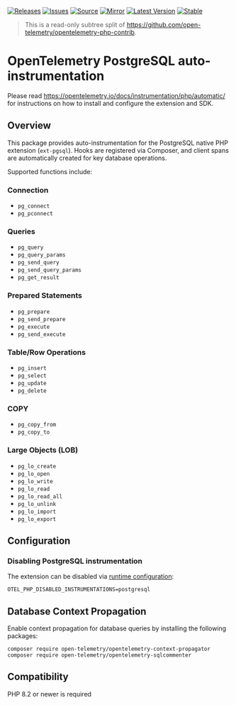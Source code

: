 [![Releases](https://img.shields.io/badge/releases-purple)](https://github.com/open-telemetry/opentelemetry-php-contrib/releases)
[![Issues](https://img.shields.io/badge/issues-pink)](https://github.com/open-telemetry/opentelemetry-php/issues)
[![Source](https://img.shields.io/badge/source-contrib-green)](https://github.com/open-telemetry/opentelemetry-php-contrib/tree/main/src/Instrumentation/PostgreSql)
[![Mirror](https://img.shields.io/badge/mirror-opentelemetry--php--contrib-blue)](https://github.com/open-telemetry/opentelemetry-php-contrib)
[![Latest Version](http://poser.pugx.org/open-telemetry/opentelemetry-auto-postgresql/v/unstable)](https://packagist.org/packages/open-telemetry/opentelemetry-auto-postgresql/)
[![Stable](http://poser.pugx.org/open-telemetry/opentelemetry-auto-postgresql/v/stable)](https://packagist.org/packages/open-telemetry/opentelemetry-auto-postgresql/)

> This is a read-only subtree split of https://github.com/open-telemetry/opentelemetry-php-contrib.

# OpenTelemetry PostgreSQL auto-instrumentation

Please read https://opentelemetry.io/docs/instrumentation/php/automatic/ for instructions on how to
install and configure the extension and SDK.

## Overview

This package provides auto-instrumentation for the PostgreSQL native PHP extension (`ext-pgsql`).
Hooks are registered via Composer, and client spans are automatically created for key database operations.

Supported functions include:

### Connection
- `pg_connect`
- `pg_pconnect`

### Queries
- `pg_query`
- `pg_query_params`
- `pg_send_query`
- `pg_send_query_params`
- `pg_get_result`

### Prepared Statements
- `pg_prepare`
- `pg_send_prepare`
- `pg_execute`
- `pg_send_execute`

### Table/Row Operations
- `pg_insert`
- `pg_select`
- `pg_update`
- `pg_delete`

### COPY
- `pg_copy_from`
- `pg_copy_to`

### Large Objects (LOB)
- `pg_lo_create`
- `pg_lo_open`
- `pg_lo_write`
- `pg_lo_read`
- `pg_lo_read_all`
- `pg_lo_unlink`
- `pg_lo_import`
- `pg_lo_export`


## Configuration

### Disabling PostgreSQL instrumentation

The extension can be disabled via [runtime configuration](https://opentelemetry.io/docs/instrumentation/php/sdk/#configuration):

```shell
OTEL_PHP_DISABLED_INSTRUMENTATIONS=postgresql
```

## Database Context Propagation

Enable context propagation for database queries by installing the following packages:
```shell
composer require open-telemetry/opentelemetry-context-propagator
composer require open-telemetry/opentelemetry-sqlcommenter
```

## Compatibility

PHP 8.2 or newer is required
